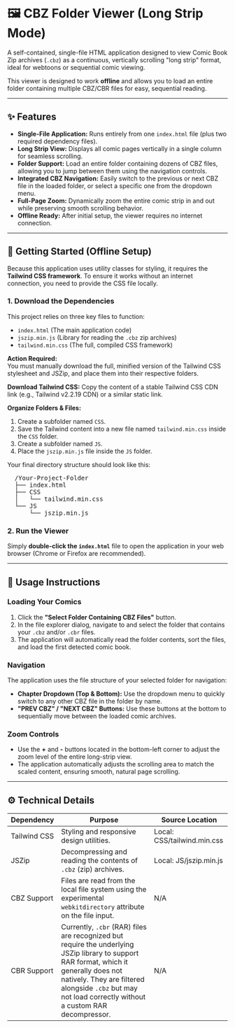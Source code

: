 # 🖼️ CBZ Folder Viewer (Long Strip Mode)

A self-contained, single-file HTML application designed to view Comic Book Zip archives (`.cbz`) as a continuous, vertically scrolling "long strip" format, ideal for webtoons or sequential comic viewing.

This viewer is designed to work **offline** and allows you to load an entire folder containing multiple CBZ/CBR files for easy, sequential reading.

---

## ✨ Features

- **Single-File Application:** Runs entirely from one `index.html` file (plus two required dependency files).  
- **Long Strip View:** Displays all comic pages vertically in a single column for seamless scrolling.  
- **Folder Support:** Load an entire folder containing dozens of CBZ files, allowing you to jump between them using the navigation controls.  
- **Integrated CBZ Navigation:** Easily switch to the previous or next CBZ file in the loaded folder, or select a specific one from the dropdown menu.  
- **Full-Page Zoom:** Dynamically zoom the entire comic strip in and out while preserving smooth scrolling behavior.  
- **Offline Ready:** After initial setup, the viewer requires no internet connection.  

---

## 🚀 Getting Started (Offline Setup)

Because this application uses utility classes for styling, it requires the **Tailwind CSS framework**. To ensure it works without an internet connection, you need to provide the CSS file locally.

### 1. Download the Dependencies

This project relies on three key files to function:

- `index.html` (The main application code)  
- `jszip.min.js` (Library for reading the `.cbz` zip archives)  
- `tailwind.min.css` (The full, compiled CSS framework)  

**Action Required:**  
You must manually download the full, minified version of the Tailwind CSS stylesheet and JSZip, and place them into their respective folders.

**Download Tailwind CSS:** Copy the content of a stable Tailwind CSS CDN link (e.g., Tailwind v2.2.19 CDN) or a similar static link.

**Organize Folders & Files:**

1. Create a subfolder named `CSS`.  
2. Save the Tailwind content into a new file named `tailwind.min.css` inside the `CSS` folder.  
3. Create a subfolder named `JS`.  
4. Place the `jszip.min.js` file inside the `JS` folder.  

Your final directory structure should look like this:

<pre>
  /Your-Project-Folder 
  ├── index.html 
  ├── CSS 
  │   └── tailwind.min.css
  └── JS 
      └── jszip.min.js </pre>


### 2. Run the Viewer

Simply **double-click the `index.html`** file to open the application in your web browser (Chrome or Firefox are recommended).

---

## 📖 Usage Instructions

### Loading Your Comics

1. Click the **"Select Folder Containing CBZ Files"** button.  
2. In the file explorer dialog, navigate to and select the folder that contains your `.cbz` and/or `.cbr` files.  
3. The application will automatically read the folder contents, sort the files, and load the first detected comic book.  

### Navigation

The application uses the file structure of your selected folder for navigation:

- **Chapter Dropdown (Top & Bottom):** Use the dropdown menu to quickly switch to any other CBZ file in the folder by name.  
- **"PREV CBZ" / "NEXT CBZ" Buttons:** Use these buttons at the bottom to sequentially move between the loaded comic archives.  

### Zoom Controls

- Use the **+** and **-** buttons located in the bottom-left corner to adjust the zoom level of the entire long-strip view.  
- The application automatically adjusts the scrolling area to match the scaled content, ensuring smooth, natural page scrolling.

---

## ⚙️ Technical Details

| Dependency   | Purpose                                                                                          | Source Location         |
|-------------|--------------------------------------------------------------------------------------------------|------------------------|
| Tailwind CSS | Styling and responsive design utilities.                                                        | Local: CSS/tailwind.min.css |
| JSZip       | Decompressing and reading the contents of `.cbz` (zip) archives.                                | Local: JS/jszip.min.js |
| CBZ Support | Files are read from the local file system using the experimental `webkitdirectory` attribute on the file input. | N/A                    |
| CBR Support | Currently, `.cbr` (RAR) files are recognized but require the underlying JSZip library to support RAR format, which it generally does not natively. They are filtered alongside `.cbz` but may not load correctly without a custom RAR decompressor. | N/A                    |
